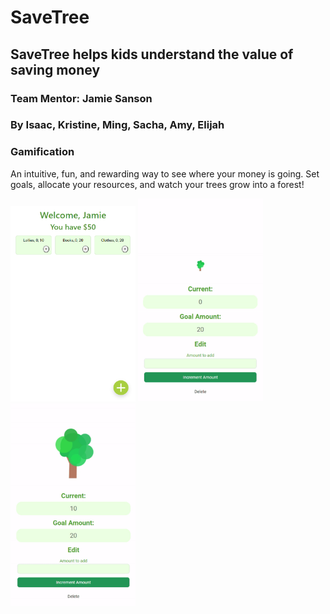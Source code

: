 # SaveTree
## SaveTree helps kids understand the value of saving money
### Team Mentor: Jamie Sanson
### By Isaac, Kristine, Ming, Sacha, Amy, Elijah

### Gamification
An intuitive, fun, and rewarding way to see where your money is going. 
Set goals, allocate your resources, and watch your trees grow into a forest!

<p float="left">
  <img src="readmeImages/home_screen.png"  width="200" height="313">
  <img src="readmeImages/tree_0_gif.gif"  width="200" height="325">
  <img src="readmeImages/tree_50_gif.gif"  width="200" height="325">
 </p>

